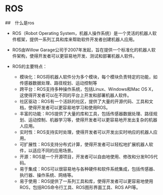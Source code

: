 # ROS

##　什么是ros  
+ ROS（Robot Operating System，机器人操作系统）是一个灵活的机器人软件框架，提供一系列工具和库来帮助软件开发者创建机器人应用。  
+ ROS由Willow Garage公司于2007年发起，旨在提供一个标准化的机器人软件架构，使得开发者可以更容易地开发、测试和部署机器人软件。  

+ ROS的主要特点：

  - 模块化：ROS将机器人软件分为多个模块，每个模块负责特定的功能，如传感器数据处理、路径规划、运动控制等
  - 跨平台：ROS支持多种操作系统，包括Linux、Windows和Mac OS X，这使得开发者可以在不同的平台上开发和部署机器人软件。  
  - 社区驱动：ROS有一个活跃的社区，提供了大量的开源代码、工具和文档，使得开发者可以更容易地学习和使用ROS。  
  - 丰富的功能：ROS提供了大量的库和工具，包括传感器数据处理、路径规划、运动控制、机器学习等，使得开发者可以更容易地开发出复杂的机器人应用。  
  - 实时性：ROS支持实时处理，使得开发者可以开发出实时响应的机器人应用。  
  - 可扩展性：ROS支持分布式计算，使得开发者可以轻松地扩展机器人软件，以适应不同的应用场景。  
  - 开源：ROS是一个开源项目，开发者可以自由地使用、修改和分发ROS代码。  
  - 易于集成：ROS可以很容易地与各种硬件和软件系统集成，包括传感器、执行器、操作系统、网络等。  
  - 易于使用：ROS提供了一系列工具和库，使得开发者可以更容易地使用ROS，包括ROS命令行工具、ROS图形界面工具、ROS API等。  